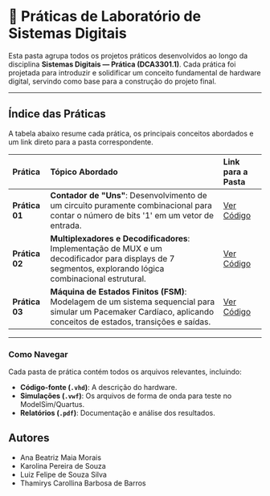 # 🔬 Práticas de Laboratório de Sistemas Digitais

Esta pasta agrupa todos os projetos práticos desenvolvidos ao longo da disciplina **Sistemas Digitais — Prática (DCA3301.1)**. Cada prática foi projetada para introduzir e solidificar um conceito fundamental de hardware digital, servindo como base para a construção do projeto final.

---

## Índice das Práticas

A tabela abaixo resume cada prática, os principais conceitos abordados e um link direto para a pasta correspondente.

| Prática | Tópico Abordado | Link para a Pasta |
| :--- | :--- | :--- |
| **Prática 01** | **Contador de "Uns"**: Desenvolvimento de um circuito puramente combinacional para contar o número de bits '1' em um vetor de entrada. | [Ver Código](./pratica_01_contador_de_uns/) |
| **Prática 02** | **Multiplexadores e Decodificadores**: Implementação de MUX e um decodificador para displays de 7 segmentos, explorando lógica combinacional estrutural. | [Ver Código](./pratica_02_multiplexadores_decodificadores/) |
| **Prática 03**| **Máquina de Estados Finitos (FSM)**: Modelagem de um sistema sequencial para simular um Pacemaker Cardíaco, aplicando conceitos de estados, transições e saídas. | [Ver Código](./pratica_03_pacemaker/) |


---

### Como Navegar

Cada pasta de prática contém todos os arquivos relevantes, incluindo:
* **Código-fonte (`.vhd`)**: A descrição do hardware.
* **Simulações (`.vwf`)**: Os arquivos de forma de onda para teste no ModelSim/Quartus.
* **Relatórios (`.pdf`)**: Documentação e análise dos resultados.

## Autores  
- Ana Beatriz Maia Morais  
- Karolina Pereira de Souza  
- Luiz Felipe de Souza Silva  
- Thamirys Carollina Barbosa de Barros 